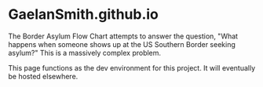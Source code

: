 # GaelanSmith.github.io
The Border Asylum Flow Chart attempts to answer the question, "What happens when someone shows up at the US Southern Border seeking asylum?" This is a massively complex problem.

This page functions as the dev environment for this project. It will eventually be hosted elsewhere.
